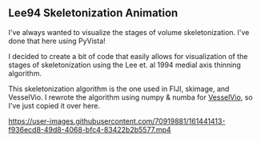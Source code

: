 ## Lee94 Skeletonization Animation
I've always wanted to visualize the stages of volume skeletonization. I've done that here using PyVista!

I decided to create a bit of code that easily allows for visualization of the stages of skeletonization using the Lee et. al 1994 medial axis thinning algorithm.

This skeletonization algorithm is the one used in FIJI, skimage, and VesselVio. I rewrote the algorithm using numpy & numba for [VesselVio](https://github.com/JacobBumgarner/VesselVio), so I've just copied it over here.





https://user-images.githubusercontent.com/70919881/161441413-f936ecd8-49d8-4068-bfc4-83422b2b5577.mp4

